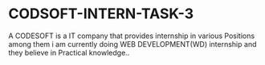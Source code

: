 # CODSOFT-INTERN-TASK-3
A CODESOFT is a IT company that provides internship in various Positions among them i am currently doing WEB DEVELOPMENT(WD) internship and they believe in Practical knowledge..
